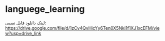 # languege_learning

لینک دانلود فایل نصبی: 
https://drive.google.com/file/d/1zCv4QvHicYy6Ten0X5Nki1f1XJ1xcEFM/view?usp=drive_link

